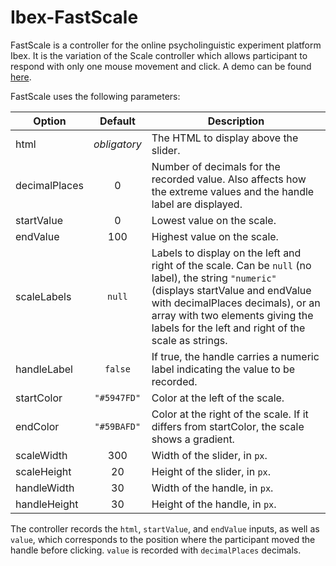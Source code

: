 # Ibex-FastScale
FastScale is a controller for the online psycholinguistic experiment platform Ibex. It is the variation of the Scale controller which allows participant to respond with only one mouse movement and click. A demo can be found [here](https://ibex.spellout.net/experiments/emmanuel/FastScale%20example/view).


FastScale uses the following parameters:

Option | Default | Description
---|:-:|---|
html|*obligatory*|The HTML to display above the slider.
decimalPlaces|0|Number of decimals for the recorded value. Also affects how the extreme values and the handle label are displayed.
startValue|0|Lowest value on the scale.
endValue|100|Highest value on the scale.
scaleLabels|`null`|Labels to display on the left and right of the scale. Can be `null` (no label), the string `"numeric"` (displays startValue and endValue with decimalPlaces decimals), or an array with two elements giving the labels for the left and right of the scale as strings.
handleLabel|`false`|If true, the handle carries a numeric label indicating the value to be recorded.
startColor|`"#5947FD"`|Color at the left of the scale.
endColor|`"#59BAFD"`|Color at the right of the scale. If it differs from startColor, the scale shows a gradient.
scaleWidth|300|Width of the slider, in `px`.
scaleHeight|20|Height of the slider, in `px`.
handleWidth|30|Width of the handle, in `px`.
handleHeight|30|Height of the handle, in `px`.


The controller records the `html`, `startValue`, and `endValue` inputs, as well as `value`, which corresponds to the position where the participant moved the handle before clicking. `value` is recorded with `decimalPlaces` decimals.
